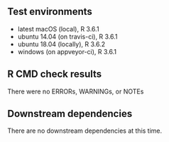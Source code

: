 ## Test environments
* latest macOS (local), R 3.6.1
* ubuntu 14.04 (on travis-ci), R 3.6.1
* ubuntu 18.04 (locally), R 3.6.2
* windows (on appveyor-ci), R 3.6.1

## R CMD check results
There were no ERRORs, WARNINGs, or NOTEs

## Downstream dependencies
There are no downstream dependencies at this time.
